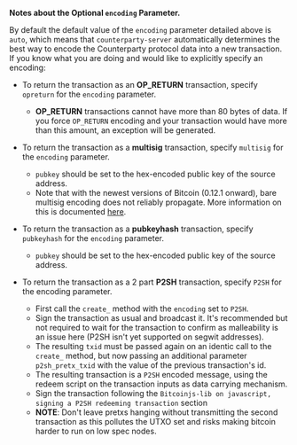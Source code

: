 **Notes about the Optional `encoding` Parameter.**

By default the default value of the `encoding` parameter detailed above is `auto`, which means that `counterparty-server` automatically determines the best way to encode the Counterparty protocol data into a new transaction. If you know what you are doing and would like to explicitly specify an encoding:

- To return the transaction as an **OP_RETURN** transaction, specify `opreturn` for the `encoding` parameter.
   - **OP_RETURN** transactions cannot have more than 80 bytes of data. If you force `OP_RETURN` encoding and your transaction would have more than this amount, an exception will be generated.

- To return the transaction as a **multisig** transaction, specify `multisig` for the `encoding` parameter.
    - `pubkey` should be set to the hex-encoded public key of the source address.
    - Note that with the newest versions of Bitcoin (0.12.1 onward), bare multisig encoding does not reliably propagate. More information on this is documented [here](https://github.com/rubensayshi/counterparty-core/pull/9).

- To return the transaction as a **pubkeyhash** transaction, specify `pubkeyhash` for the `encoding` parameter.
    - `pubkey` should be set to the hex-encoded public key of the source address.

- To return the transaction as a 2 part **P2SH** transaction, specify `P2SH` for the encoding parameter.
    - First call the `create_` method with the `encoding` set to `P2SH`.
    - Sign the transaction as usual and broadcast it. It's recommended but not required to wait for the transaction to confirm as malleability is an issue here (P2SH isn't yet supported on segwit addresses).
    - The resulting `txid` must be passed again on an identic call to the `create_` method, but now passing an additional parameter `p2sh_pretx_txid` with the value of the previous transaction's id.
    - The resulting transaction is a `P2SH` encoded message, using the redeem script on the transaction inputs as data carrying mechanism.
    - Sign the transaction following the `Bitcoinjs-lib on javascript, signing a P2SH redeeming transaction` section
    - **NOTE**: Don't leave pretxs hanging without transmitting the second transaction as this pollutes the UTXO set and risks making bitcoin harder to run on low spec nodes.
